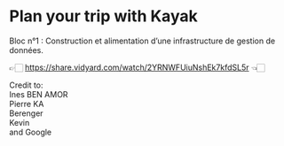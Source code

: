 # Plan your trip with Kayak
Bloc n°1 : Construction et alimentation d’une infrastructure de gestion de données.

👉🏻 https://share.vidyard.com/watch/2YRNWFUiuNshEk7kfdSL5r 👈🏻

Credit to: <br/>
Ines BEN AMOR <br/>
Pierre KA <br/>
Berenger <br/>
Kevin <br/>
and Google
